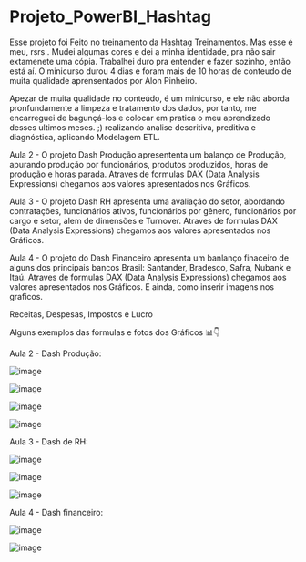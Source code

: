# Projeto_PowerBI_Hashtag 

Esse projeto foi Feito no treinamento da Hashtag Treinamentos. Mas esse é meu, rsrs.. Mudei algumas cores e dei a minha identidade, pra não sair extamenete uma cópia. 
Trabalhei duro pra entender e fazer sozinho, então está aí.
O minicurso durou 4 dias e foram mais de 10 horas de conteudo de muita qualidade aprensentados por Alon Pinheiro.

Apezar de muita qualidade no conteúdo, é um minicurso, e ele não aborda pronfundamente a limpeza e tratamento dos dados, por tanto, me encarreguei de bagunçá-los e colocar em pratica o meu aprendizado desses ultimos meses. ;)
realizando analise descritiva, preditiva e diagnóstica, aplicando Modelagem ETL.

Aula 2 - O projeto Dash Produção apresententa um balanço de Produção, apurando produção por funcionários, produtos produzidos, horas de produção e horas parada.
Atraves de formulas DAX (Data Analysis Expressions) chegamos aos valores apresentados nos Gráficos.

Aula 3 - O projeto Dash RH apresenta uma avaliação do setor, abordando contratações, funcionários ativos, funcionários por gênero, funcionários por cargo e setor, alem de dimensões e Turnover.
Atraves de formulas DAX (Data Analysis Expressions) chegamos aos valores apresentados nos Gráficos.

Aula 4 - O projeto do Dash Financeiro apresenta um banlanço finaceiro de alguns dos principais bancos Brasil: Santander, Bradesco, Safra, Nubank e Itaú.
Atraves de formulas DAX (Data Analysis Expressions) chegamos aos valores apresentados nos Gráficos. E ainda, como inserir imagens nos graficos. 

Receitas, Despesas, Impostos e Lucro

Alguns exemplos das formulas e fotos dos Gráficos 📊👇 

Aula 2 - Dash Produção:

![image](https://github.com/guilhermmb7/Projeto_PowerBI_Hashtag/assets/108238170/75e3b6bb-ce5c-44a5-ae8c-9d0ec2c07c8a)

![image](https://github.com/guilhermmb7/Projeto_PowerBI_Hashtag/assets/108238170/77a4130a-e368-4c04-91ab-3df7e0422a8d)

![image](https://github.com/guilhermmb7/Projeto_PowerBI_Hashtag/assets/108238170/0949a8d9-764d-406a-a7ef-8c25109a022d)

![image](https://github.com/guilhermmb7/Projeto_PowerBI_Hashtag/assets/108238170/0f3ac6e3-29eb-4fee-9a70-1ff85ae14e3e)




Aula 3 - Dash de RH:

![image](https://github.com/guilhermmb7/Projeto_PowerBI_Hashtag/assets/108238170/809ec796-e62b-4e75-b664-9fdb7d2764ba)


![image](https://github.com/guilhermmb7/Projeto_PowerBI_Hashtag/assets/108238170/3aa8abf0-cc29-45bc-919d-c1be274ed08b)

![image](https://github.com/guilhermmb7/Projeto_PowerBI_Hashtag/assets/108238170/39a8041e-9616-40c7-817f-b122b3bd35d7)




Aula 4 - Dash financeiro:

![image](https://github.com/guilhermmb7/Projeto_PowerBI_Hashtag/assets/108238170/4e8f86d6-06de-4679-a0e5-9066542b545b) 


![image](https://github.com/guilhermmb7/Projeto_PowerBI_Hashtag/assets/108238170/e294b9e8-9114-4c1c-8c9e-cfc83d6cd869)

